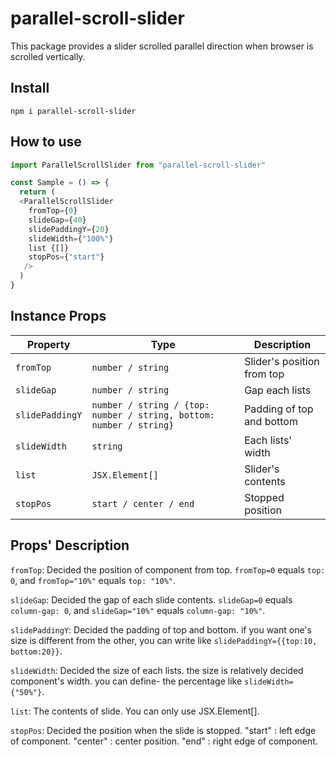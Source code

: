 # parallel-scroll-slider
This package provides a slider scrolled parallel direction when browser is scrolled vertically.

## Install

```
npm i parallel-scroll-slider
```

## How to use

``` typescript
import ParallelScrollSlider from "parallel-scroll-slider"

const Sample = () => {
  return (
  <ParallelScrollSlider
    fromTop={0}
    slideGap={40}
    slidePaddingY={20}
    slideWidth={"100%"}
    list {[]}
    stopPos={"start"}
   />
  )
}
```

## Instance Props

| Property                | Type              | Description                                                 |
|-------------------------|---------------    |-------------------------------------------------------------|
| `fromTop`               | `number / string` | Slider's position from top                                      |
| `slideGap`              | `number / string` | Gap each lists                                         |
| `slidePaddingY`         | `number / string / {top: number / string, bottom: number / string}` | Padding of top and bottom |
| `slideWidth`            | `string`          | Each lists' width                                             |
| `list`                  | `JSX.Element[]`          | Slider's contents                                            |
| `stopPos`               | `start / center / end`          | Stopped position                                         |

## Props' Description

`fromTop`: Decided the position of component from top. `fromTop=0` equals `top: 0`, and `fromTop="10%"` equals `top: "10%"`.

`slideGap`: Decided the gap of each slide contents. `slideGap=0` equals `column-gap: 0`, and `slideGap="10%"` equals `column-gap: "10%"`.

`slidePaddingY`: Decided the padding of top and bottom. if you want one's size is different from the other, you can write like `slidePaddingY={{top:10, bottom:20}}`.

`slideWidth`: Decided the size of each lists. the size is relatively decided component's width. you can define- the percentage like `slideWidth={"50%"}`.

`list`: The contents of slide. You can only use JSX.Element[].

`stopPos`: Decided the position when the slide is stopped.
"start" : left edge of component.
"center" : center position.
"end" : right edge of component. 
